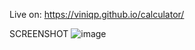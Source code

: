 Live on: https://viniqp.github.io/calculator/

SCREENSHOT
![image](https://user-images.githubusercontent.com/60012562/184059176-69923796-9447-458a-af62-67e5ad7d9bd2.png)


